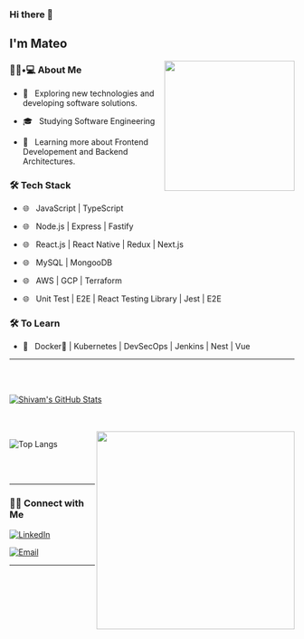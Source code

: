 ### Hi there 👋<h2> I'm Mateo</h2>

<img align='right' src="https://media0.giphy.com/media/ndIq5ohg1pyfqyVOII/giphy.gif?cid=ecf05e47sl671x879u5628c8a6l1vaoitnhezbdatlosiylo&rid=giphy.gif&ct=g" width="230">

<h3> 👨🏻•💻 About Me </h3>



- 🤔 &nbsp; Exploring new technologies and developing software solutions.

- 🎓 &nbsp; Studying Software Engineering

- 🌱 &nbsp; Learning more about Frontend Developement and Backend Architectures.



<h3>🛠 Tech Stack</h3>


- 🌐 &nbsp; JavaScript | TypeScript

- 🌐 &nbsp; Node.js | Express | Fastify 

- 🌐 &nbsp; React.js | React Native | Redux | Next.js

- 🌐 &nbsp; MySQL | MongooDB

- 🌐 &nbsp; AWS | GCP | Terraform

- 🌐 &nbsp; Unit Test | E2E | React Testing Library | Jest | E2E



<h3>🛠 To Learn</h3>

- 🔧 &nbsp;  Docker🐳 | Kubernetes | DevSecOps | Jenkins | Nest | Vue

<hr>



<br/><br/>

[![Shivam's GitHub Stats](https://github-readme-stats.vercel.app/api?username=i-am-mazzucco&show_icons=true&title_color=fff&icon_color=79ff97&text_color=9f9f9f&bg_color=151515)](https://github.com/mateomazzucco11)

<br/>

<br/>

<img src="https://media4.giphy.com/media/a8rlSHPozsTEuh1ibJ/giphy.gif?cid=ecf05e47iz3q1ssypsjjqilu8g0psfyok32t9atrfod8nh1z&rid=giphy.gif&ct=g" width="350" align='right'>

![Top Langs](https://github-readme-stats.vercel.app/api/top-langs/?username=i-am-mazzucco&show_icons=true&title_color=fff&icon_color=79ff97&text_color=9f9f9f&bg_color=151515)

<br><br>



<hr>



<h3> 🤝🏻 Connect with Me </h3>

<p align="center">

<a href="https://www.linkedin.com/in/mateo-mazzucco/"><img alt="LinkedIn" src="https://img.shields.io/badge/LinkedIn-Mateo%20Mazzucco-blue?style=flat-square&logo=linkedin"></a>

<a href="mailto:mateomazzucco4@gmail.com"><img alt="Email" src="https://img.shields.io/badge/Email-mateomazzucco4@gmail.com-blue?style=flat-square&logo=gmail"></a>

</p>



<hr>

